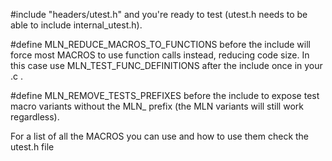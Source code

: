 #include "headers/utest.h" and you're ready to test (utest.h needs to be able to include internal_utest.h).

#define MLN_REDUCE_MACROS_TO_FUNCTIONS before the include will force most MACROS to use function calls instead, reducing code size. In this case use MLN_TEST_FUNC_DEFINITIONS after the include once in your .c .

#define MLN_REMOVE_TESTS_PREFIXES before the include to expose test macro variants without the MLN_ prefix (the MLN variants will still work regardless).

For a list of all the MACROS you can use and how to use them check the utest.h file
